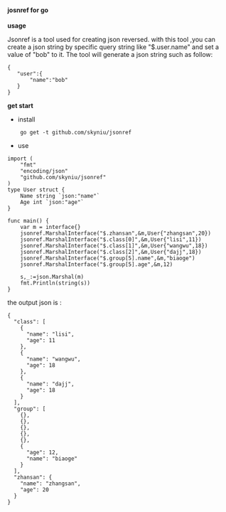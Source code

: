 #### josnref for go

**usage**

 Jsonref is a tool used for creating json reversed. with this tool ,you can create a json string by specific query string like "$.user.name" 
 and set a value of "bob" to it. The tool will generate a json string such as follow:
 ```text
{
    "user":{
        "name":"bob"
    }
}
```  

**get start**

- install
```text
    go get -t github.com/skyniu/jsonref
``` 

- use 
```text
import (
	"fmt"
	"encoding/json"
	"github.com/skyniu/jsonref"
)
type User struct {
	Name string `json:"name"`
	Age int `json:"age"`
}

func main() {
	var m = interface{}
	jsonref.MarshalInterface("$.zhansan",&m,User{"zhangsan",20})
	jsonref.MarshalInterface("$.class[0]",&m,User{"lisi",11})
	jsonref.MarshalInterface("$.class[1]",&m,User{"wangwu",18})
	jsonref.MarshalInterface("$.class[2]",&m,User{"dajj",18})
	jsonref.MarshalInterface("$.group[5].name",&m,"biaoge")
	jsonref.MarshalInterface("$.group[5].age",&m,12)

	s,_:=json.Marshal(m)
	fmt.Println(string(s))
}

```
the output json is :
```text
{
  "class": [
    {
      "name": "lisi",
      "age": 11
    },
    {
      "name": "wangwu",
      "age": 18
    },
    {
      "name": "dajj",
      "age": 18
    }
  ],
  "group": [
    {},
    {},
    {},
    {},
    {},
    {
      "age": 12,
      "name": "biaoge"
    }
  ],
  "zhansan": {
    "name": "zhangsan",
    "age": 20
  }
}
```